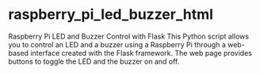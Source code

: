# raspberry_pi_led_buzzer_html
Raspberry Pi LED and Buzzer Control with Flask This Python script allows you to control an LED and a buzzer using a Raspberry Pi through a web-based interface created with the Flask framework. The web page provides buttons to toggle the LED and the buzzer on and off.
